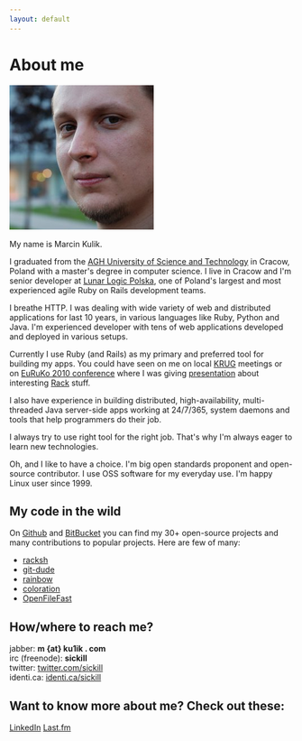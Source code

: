 ```yaml
---
layout: default
---
```


# About me

<img src="/images/photo.jpg" class="about-me-photo">

My name is Marcin Kulik.

I graduated from the [AGH University of Science and
Technology](http://agh.edu.pl/en) in Cracow, Poland with a master's degree in
computer science.  I live in Cracow and I'm senior developer at [Lunar Logic
Polska](http://lunarlogicpolska.com), one of Poland's largest and most
experienced agile Ruby on Rails development teams.

I breathe HTTP. I was dealing with wide variety of web and distributed
applications for last 10 years, in various languages like Ruby, Python and
Java. I'm experienced developer with tens of web applications developed and
deployed in various setups.

Currently I use Ruby (and Rails) as my primary and preferred tool for building
my apps. You could have seen on me on local [KRUG](http://ruby.org.pl/)
meetings or on [EuRuKo 2010 conference](http://euruko2010.org/) where I was
giving [presentation](http://vimeo.com/12665769) about interesting
[Rack](http://rack.rubyforge.org/) stuff.

I also have experience in building distributed, high-availability,
multi-threaded Java server-side apps working at 24/7/365, system daemons and
tools that help programmers do their job.

I always try to use right tool for the right job. That's why I'm always eager
to learn new technologies.

Oh, and I like to have a choice. I'm big open standards proponent and
open-source contributor. I use OSS software for my everyday use. I'm happy
Linux user since 1999.

## My code in the wild

On [Github](http://github.com/sickill) and
[BitBucket](http://bitbucket.org/sickill) you can find my 30+ open-source
projects and many contributions to popular projects. Here are few of many:

* [racksh](https://github.com/sickill/racksh)
* [git-dude](https://github.com/sickill/git-dude)
* [rainbow](https://github.com/sickill/rainbow)
* [coloration](https://github.com/sickill/coloration)
* [OpenFileFast](https://github.com/sickill/off-plugin)

## How/where to reach me?

jabber: **m {at} ku1ik . com**<br>
irc (freenode): **sickill**<br>
twitter: [twitter.com/sickill](http://www.twitter.com/sickill)<br>
identi.ca: [identi.ca/sickill](http://identi.ca/sickill)

## Want to know more about me? Check out these:

[LinkedIn](http://www.linkedin.com/in/marcinkulik)
[Last.fm](http://www.last.fm/user/sikkill)
